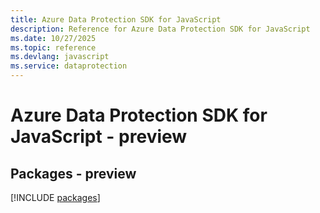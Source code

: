 ```yaml
---
title: Azure Data Protection SDK for JavaScript
description: Reference for Azure Data Protection SDK for JavaScript
ms.date: 10/27/2025
ms.topic: reference
ms.devlang: javascript
ms.service: dataprotection
---
```

# Azure Data Protection SDK for JavaScript - preview
## Packages - preview
[!INCLUDE [packages](data-protection-index.md)]